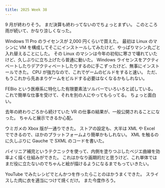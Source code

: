 ```yaml
---
title: 2025 Week 38
---
```


9 月が終わりそう。
まだ決算も終わってないのでちょっとまずい。
このところ雨が続いて、かなり涼しくなった。

Windows 11 Pro のライセンスが 2,000 円くらいで買えた。
最初は Linux のマシンに VM を構成してそこにインストールしてみたけど、やっぱりマシン丸ごと入れ替えることにした。
その Linux のマシンは今年の初旬に寒さで壊れていたけど、久しぶりに立ち上げたら普通に動いた。
Windows ライセンスをアクティベートしたりデアクティベートしたりするのに手こずったけど、無事にインストールできた。
CPU が強力なので、これでゲームのビルドをすると速い。
ただ、もうこれから先あまりゲームをビルドする必要はなくなるかもしれない。

FEBio という医療系に特化した有限要素法ソルバーでいろいろと試している。
これで簡単な仕事を受けて、それを別の人にやってもらってる。
ちょっと面白い。

去年の終わりごろから続けていた VR の仕事の結果が、一般公開されることになった。
ちゃんと展示できるか心配。

ウミガメの Xbox 版が一通りできた。
ストアの設定も、大半は XML や Excel でできるので、ほかのプラットフォームより簡単かもしれない。
XML を触るのに久しぶりに Gauche で SXML のコードを書いた。

バイリニア補完というテクニックを使って、内側を塗りつぶしたベジエ曲線を効率よく描く仕組みができた。
これはかなり画期的だと思うけど、これ単体ではまだ役に立たないのでちゃんと絵が描けるようになるまでもっていきたい。

YouTube でみたレシピでとんかつを作ったらことのほかうまくできた。
スライスした肉に衣を適当につけて焼くだけ。
また今度作ろう。
